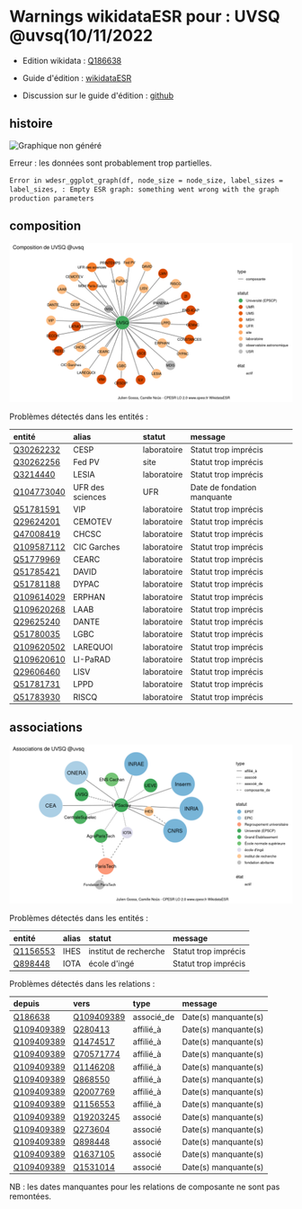 Warnings wikidataESR pour : UVSQ @uvsq(10/11/2022
================

- Edition wikidata : [Q186638](https://www.wikidata.org/wiki/Q186638)
- Guide d'édition : [wikidataESR](https://github.com/cpesr/wikidataESR/)

- Discussion sur le guide d'édition : [github](https://github.com/cpesr/wikidataESR/issues)



## histoire 

![Graphique non généré](Q186638-histoire.png) 

 


Erreur : les données sont probablement trop partielles.
```
Error in wdesr_ggplot_graph(df, node_size = node_size, label_sizes = label_sizes, : Empty ESR graph: something went wrong with the graph production parameters

``` 



## composition 

![Graphique non généré](Q186638-composition.png) 

Problèmes détectés dans les entités :

|entité                                                 |alias            |statut      |message                     |
|:------------------------------------------------------|:----------------|:-----------|:---------------------------|
|[Q30262232](https://www.wikidata.org/wiki/Q30262232)   |CESP             |laboratoire |Statut trop imprécis        |
|[Q30262256](https://www.wikidata.org/wiki/Q30262256)   |Fed PV           |site        |Statut trop imprécis        |
|[Q3214440](https://www.wikidata.org/wiki/Q3214440)     |LESIA            |laboratoire |Statut trop imprécis        |
|[Q104773040](https://www.wikidata.org/wiki/Q104773040) |UFR des sciences |UFR         |Date de fondation manquante |
|[Q51781591](https://www.wikidata.org/wiki/Q51781591)   |VIP              |laboratoire |Statut trop imprécis        |
|[Q29624201](https://www.wikidata.org/wiki/Q29624201)   |CEMOTEV          |laboratoire |Statut trop imprécis        |
|[Q47008419](https://www.wikidata.org/wiki/Q47008419)   |CHCSC            |laboratoire |Statut trop imprécis        |
|[Q109587112](https://www.wikidata.org/wiki/Q109587112) |CIC Garches      |laboratoire |Statut trop imprécis        |
|[Q51779969](https://www.wikidata.org/wiki/Q51779969)   |CEARC            |laboratoire |Statut trop imprécis        |
|[Q51785421](https://www.wikidata.org/wiki/Q51785421)   |DAVID            |laboratoire |Statut trop imprécis        |
|[Q51781188](https://www.wikidata.org/wiki/Q51781188)   |DYPAC            |laboratoire |Statut trop imprécis        |
|[Q109614029](https://www.wikidata.org/wiki/Q109614029) |ERPHAN           |laboratoire |Statut trop imprécis        |
|[Q109620268](https://www.wikidata.org/wiki/Q109620268) |LAAB             |laboratoire |Statut trop imprécis        |
|[Q29625240](https://www.wikidata.org/wiki/Q29625240)   |DANTE            |laboratoire |Statut trop imprécis        |
|[Q51780035](https://www.wikidata.org/wiki/Q51780035)   |LGBC             |laboratoire |Statut trop imprécis        |
|[Q109620502](https://www.wikidata.org/wiki/Q109620502) |LAREQUOI         |laboratoire |Statut trop imprécis        |
|[Q109620610](https://www.wikidata.org/wiki/Q109620610) |LI-PaRAD         |laboratoire |Statut trop imprécis        |
|[Q29606460](https://www.wikidata.org/wiki/Q29606460)   |LISV             |laboratoire |Statut trop imprécis        |
|[Q51781731](https://www.wikidata.org/wiki/Q51781731)   |LPPD             |laboratoire |Statut trop imprécis        |
|[Q51783930](https://www.wikidata.org/wiki/Q51783930)   |RISCQ            |laboratoire |Statut trop imprécis        |

 



## associations 

![Graphique non généré](Q186638-associations.png) 

Problèmes détectés dans les entités :

|entité                                             |alias |statut                |message              |
|:--------------------------------------------------|:-----|:---------------------|:--------------------|
|[Q1156553](https://www.wikidata.org/wiki/Q1156553) |IHES  |institut de recherche |Statut trop imprécis |
|[Q898448](https://www.wikidata.org/wiki/Q898448)   |IOTA  |école d'ingé          |Statut trop imprécis |

Problèmes détectés dans les relations :

|depuis                                                 |vers                                                   |type       |message              |
|:------------------------------------------------------|:------------------------------------------------------|:----------|:--------------------|
|[Q186638](https://www.wikidata.org/wiki/Q186638)       |[Q109409389](https://www.wikidata.org/wiki/Q109409389) |associé_de |Date(s) manquante(s) |
|[Q109409389](https://www.wikidata.org/wiki/Q109409389) |[Q280413](https://www.wikidata.org/wiki/Q280413)       |affilié_à  |Date(s) manquante(s) |
|[Q109409389](https://www.wikidata.org/wiki/Q109409389) |[Q1474517](https://www.wikidata.org/wiki/Q1474517)     |affilié_à  |Date(s) manquante(s) |
|[Q109409389](https://www.wikidata.org/wiki/Q109409389) |[Q70571774](https://www.wikidata.org/wiki/Q70571774)   |affilié_à  |Date(s) manquante(s) |
|[Q109409389](https://www.wikidata.org/wiki/Q109409389) |[Q1146208](https://www.wikidata.org/wiki/Q1146208)     |affilié_à  |Date(s) manquante(s) |
|[Q109409389](https://www.wikidata.org/wiki/Q109409389) |[Q868550](https://www.wikidata.org/wiki/Q868550)       |affilié_à  |Date(s) manquante(s) |
|[Q109409389](https://www.wikidata.org/wiki/Q109409389) |[Q2007769](https://www.wikidata.org/wiki/Q2007769)     |affilié_à  |Date(s) manquante(s) |
|[Q109409389](https://www.wikidata.org/wiki/Q109409389) |[Q1156553](https://www.wikidata.org/wiki/Q1156553)     |affilié_à  |Date(s) manquante(s) |
|[Q109409389](https://www.wikidata.org/wiki/Q109409389) |[Q19203245](https://www.wikidata.org/wiki/Q19203245)   |associé    |Date(s) manquante(s) |
|[Q109409389](https://www.wikidata.org/wiki/Q109409389) |[Q273604](https://www.wikidata.org/wiki/Q273604)       |associé    |Date(s) manquante(s) |
|[Q109409389](https://www.wikidata.org/wiki/Q109409389) |[Q898448](https://www.wikidata.org/wiki/Q898448)       |associé    |Date(s) manquante(s) |
|[Q109409389](https://www.wikidata.org/wiki/Q109409389) |[Q1637105](https://www.wikidata.org/wiki/Q1637105)     |associé    |Date(s) manquante(s) |
|[Q109409389](https://www.wikidata.org/wiki/Q109409389) |[Q1531014](https://www.wikidata.org/wiki/Q1531014)     |associé    |Date(s) manquante(s) |

NB : les dates manquantes pour les relations de composante ne sont pas remontées. 

